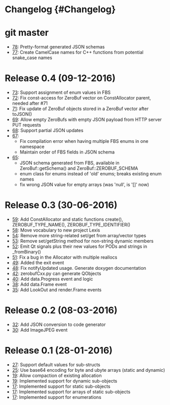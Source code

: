 # Changelog {#Changelog}

# git master

* [78](https://github.com/HBPVIS/ZeroBuf/pull/78):
  Pretty-format generated JSON schemas
* [77](https://github.com/HBPVIS/ZeroBuf/pull/77):
  Create CamelCase names for C++ functions from potential snake_case names

# Release 0.4 (09-12-2016)

* [73](https://github.com/HBPVIS/ZeroBuf/pull/73):
  Support assignment of enum values in FBS
* [72](https://github.com/HBPVIS/ZeroBuf/pull/72):
  Fix const-access for ZeroBuf vector on ConstAllocator parent, needed after #71
* [71](https://github.com/HBPVIS/ZeroBuf/pull/71):
  Fix update of ZeroBuf objects stored in a ZeroBuf vector after toJSON()
* [69](https://github.com/HBPVIS/ZeroBuf/pull/69):
  Allow empty ZeroBufs with empty JSON payload from HTTP server PUT requests
* [68](https://github.com/HBPVIS/ZeroBuf/pull/68):
  Support partial JSON updates
* [67](https://github.com/HBPVIS/ZeroBuf/pull/67):
  * Fix compilation error when having multiple FBS enums in one namespace
  * Maintain order of FBS fields in JSON schema
* [65](https://github.com/HBPVIS/ZeroBuf/pull/65):
  * JSON schema generated from FBS, available in ZeroBuf::getSchema() and
    ZeroBuf::ZEROBUF_SCHEMA
  * enum class for enums instead of 'old' enums; breaks existing enum names
  * fix wrong JSON value for empty arrays (was 'null', is '[]' now)

# Release 0.3 (30-06-2016)

* [59](https://github.com/HBPVIS/ZeroBuf/pull/59):
  Add ConstAllocator and static functions create(), ZEROBUF_TYPE_NAME(),
  ZEROBUF_TYPE_IDENTIFIER()
* [58](https://github.com/HBPVIS/ZeroBuf/pull/58):
  Move vocabulary to new project Lexis
* [54](https://github.com/HBPVIS/ZeroBuf/pull/54):
  Remove more string-related set/get from array/vector types
* [53](https://github.com/HBPVIS/ZeroBuf/pull/53):
  Remove set/getString method for non-string dynamic members
* [52](https://github.com/HBPVIS/ZeroBuf/pull/52):
  Emit Qt signals plus their new values for PODs and strings in _fromBinary()
* [51](https://github.com/HBPVIS/ZeroBuf/pull/51):
  Fix a bug in the Allocator with multiple reallocs
* [49](https://github.com/HBPVIS/ZeroBuf/pull/49):
  Added the exit event
* [48](https://github.com/HBPVIS/ZeroBuf/pull/48):
  Fix notifyUpdated usage. Generate doxygen documentation
* [42](https://github.com/HBPVIS/ZeroBuf/pull/42):
  zerobufCxx.py can generate QObjects
* [40](https://github.com/HBPVIS/ZeroBuf/pull/40):
  Add data.Progress event and logic
* [38](https://github.com/HBPVIS/ZeroBuf/pull/38):
  Add data.Frame event
* [35](https://github.com/HBPVIS/ZeroBuf/pull/35):
  Add LookOut and render.Frame events

# Release 0.2 (08-03-2016)

* [32](https://github.com/HBPVIS/ZeroBuf/pull/32):
  Add JSON conversion to code generator
* [30](https://github.com/HBPVIS/ZeroBuf/pull/30):
  Add ImageJPEG event

# Release 0.1 (28-01-2016)

* [27](https://github.com/HBPVIS/ZeroBuf/pull/27):
  Support default values for sub-structs
* [25](https://github.com/HBPVIS/ZeroBuf/pull/25):
  Use base64 encoding for byte and ubyte arrays (static and dynamic)
* [19](https://github.com/HBPVIS/ZeroBuf/pull/19):
  Allow compaction of existing allocation
* [19](https://github.com/HBPVIS/ZeroBuf/pull/19):
  Implemented support for dynamic sub-objects
* [17](https://github.com/HBPVIS/ZeroBuf/pull/17):
  Implemented support for static sub-objects
* [17](https://github.com/HBPVIS/ZeroBuf/pull/17):
  Implemented support for arrays of static sub-objects
* [17](https://github.com/HBPVIS/ZeroBuf/pull/17):
  Implemented support for enumerations
